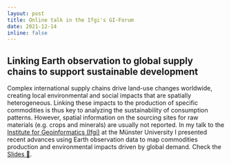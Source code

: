 ```yaml
---
layout: post
title: Online talk in the Ifgi's GI-Forum
date: 2021-12-14
inline: false
---
```


## Linking Earth observation to global supply chains to support sustainable development

Complex international supply chains drive land-use changes worldwide, creating local environmental and social impacts that are spatially heterogeneous. Linking these impacts to the production of specific commodities is thus key to analyzing the sustainability of consumption patterns. However, spatial information on the sourcing sites for raw materials (e.g. crops and minerals) are usually not reported. In my talk to the [Institute for Geoinformatics (Ifgi)](https://www.uni-muenster.de/Geoinformatics/en/) at the Münster University I presented recent advances using Earth observation data to map commodities production and environmental impacts driven by global demand. Check the <a href="/assets/talks/2021-12-14-unimuenster-giforum/index.html" target="_blank">Slides 📎</a>.
